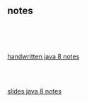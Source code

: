 ## notes
<br>
<br>
<br>

[handwritten java 8 notes](./notes/java8_notes.pdf)

<br>
<br>

[slides java 8 notes](./notes/java-8.pdf)


